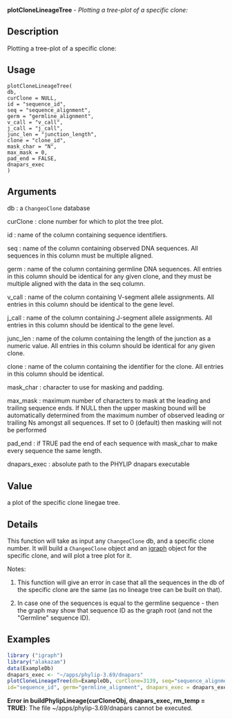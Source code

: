 **plotCloneLineageTree** - *Plotting a tree-plot of a specific clone:*

Description
--------------------

Plotting a tree-plot of a specific clone:


Usage
--------------------
```
plotCloneLineageTree(
db,
curClone = NULL,
id = "sequence_id",
seq = "sequence_alignment",
germ = "germline_alignment",
v_call = "v_call",
j_call = "j_call",
junc_len = "junction_length",
clone = "clone_id",
mask_char = "N",
max_mask = 0,
pad_end = FALSE,
dnapars_exec
)
```

Arguments
-------------------

db
:   a `ChangeoClone` database

curClone
:   clone number for which to plot the tree plot.

id
:   name of the column containing sequence identifiers.

seq
:   name of the column containing observed DNA sequences. 
All sequences in this column must be multiple aligned.

germ
:   name of the column containing germline DNA sequences. 
All entries in this column should be identical for any given clone, 
and they must be multiple aligned with the data in the seq column.

v_call
:   name of the column containing V-segment allele assignments. 
All entries in this column should be identical to the gene level.

j_call
:   name of the column containing J-segment allele assignments. 
All entries in this column should be identical to the gene level.

junc_len
:   name of the column containing the length of the junction as a numeric value. 
All entries in this column should be identical for any given clone.

clone
:   name of the column containing the identifier for the clone. 
All entries in this column should be identical.

mask_char
:   character to use for masking and padding.

max_mask
:   maximum number of characters to mask at the leading and trailing sequence ends.
If NULL then the upper masking bound will be automatically determined from the
maximum number of observed leading or trailing Ns amongst all sequences. 
If set to 0 (default) then masking will not be performed

pad_end
:   if TRUE pad the end of each sequence with mask_char to make every sequence the same length.

dnapars_exec
:   absolute path to the PHYLIP dnapars executable




Value
-------------------

a plot of the specific clone linegae tree.


Details
-------------------

This function will take as input any `ChangeoClone` db, and a specific
clone number. It will build a `ChangeoClone` object and an [igraph](http://www.rdocumentation.org/packages/igraph/topics/aaa-igraph-package)
object for the specific clone, and will plot a tree plot for it.

Notes: 

1. This function will give an error in case that all the sequences in the 
db of the specific clone are the same (as no lineage tree can be built on that).

2. In case one of the sequences is equal to the germline sequence - then the 
graph may show that sequence ID as the graph root (and not the "Germline" sequence ID).



Examples
-------------------

```R
library ("igraph")
library("alakazam")
data(ExampleDb)
dnapars_exec <- "~/apps/phylip-3.69/dnapars"
plotCloneLineageTree(db=ExampleDb, curClone=3139, seq="sequence_alignment",
id="sequence_id", germ="germline_alignment", dnapars_exec = dnapars_exec)
```

**Error in buildPhylipLineage(curCloneObj, dnapars_exec, rm_temp = TRUE)**: The file ~/apps/phylip-3.69/dnapars cannot be executed.






